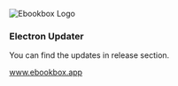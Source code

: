 ![Ebookbox Logo](https://ebookbox.app/images/logo.png)

### Electron Updater

You can find the updates in release section.

www.ebookbox.app
